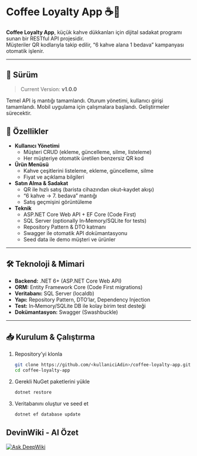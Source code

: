 # Coffee Loyalty App ☕🎉

**Coffee Loyalty App**, küçük kahve dükkanları için dijital sadakat programı sunan bir RESTful API projesidir.  
Müşteriler QR kodlarıyla takip edilir, “6 kahve alana 1 bedava” kampanyası otomatik işlenir.

---

## 🔢 Sürüm

> Current Version: **v1.0.0**

Temel API iş mantığı tamamlandı. Oturum yönetimi, kullanıcı girişi tamamlandı. Mobil uygulama için çalışmalara başlandı. Geliştirmeler sürecektir.


## 🚀 Özellikler

- **Kullanıcı Yönetimi**  
  - Müşteri CRUD (ekleme, güncelleme, silme, listeleme)  
  - Her müşteriye otomatik üretilen benzersiz QR kod  
- **Ürün Menüsü**  
  - Kahve çeşitlerini listeleme, ekleme, güncelleme, silme  
  - Fiyat ve açıklama bilgileri  
- **Satın Alma & Sadakat**  
  - QR ile hızlı satış (barista cihazından okut–kaydet akışı)  
  - “6 kahve → 7. bedava” mantığı  
  - Satış geçmişini görüntüleme  
- **Teknik**  
  - ASP.NET Core Web API + EF Core (Code First)  
  - SQL Server (optionally In‑Memory/SQLite for tests)  
  - Repository Pattern & DTO katmanı  
  - Swagger ile otomatik API dokümantasyonu  
  - Seed data ile demo müşteri ve ürünler  

---

## 🛠️ Teknoloji & Mimari

- **Backend:** .NET 6+ (ASP.NET Core Web API)  
- **ORM:** Entity Framework Core (Code First migrations)  
- **Veritabanı:** SQL Server (localdb)  
- **Yapı:** Repository Pattern, DTO’lar, Dependency Injection  
- **Test:** In‑Memory/SQLite DB ile kolay birim test desteği  
- **Dokümantasyon:** Swagger (Swashbuckle)  

---

## 📥 Kurulum & Çalıştırma

1. Repository’yi klonla  
   ```bash
   git clone https://github.com/<kullaniciAdin>/coffee-loyalty-app.git
   cd coffee-loyalty-app
2. Gerekli NuGet paketlerini yükle
   ```bash
   dotnet restore
3. Veritabanını oluştur ve seed et
   ```bash
   dotnet ef database update

## DevinWiki - AI Özet
[![Ask DeepWiki](https://deepwiki.com/badge.svg)](https://deepwiki.com/maksatgw/coffee-loyalty-app)


